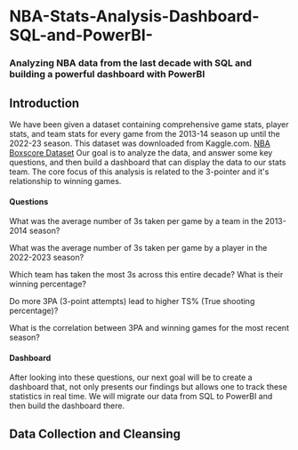 # NBA-Stats-Analysis-Dashboard-SQL-and-PowerBI-
### Analyzing NBA data from the last decade with SQL and building a powerful dashboard with PowerBI
## Introduction
We have been given a dataset containing comprehensive game stats, player stats, and team stats for every game from the 2013-14 season up until the 2022-23 season. This dataset was downloaded from Kaggle.com. [NBA Boxscore Dataset](https://www.kaggle.com/datasets/lukedip/nba-boxscore-dataset) Our goal is to analyze the data, and answer some key questions, and then build a dashboard that can display the data to our stats team. The core focus of this analysis is related to the 3-pointer and it's relationship to winning games. 
#### Questions
What was the average number of 3s taken per game by a team in the 2013-2014 season?

What was the average number of 3s taken per game by a player in the 2022-2023 season?

Which team has taken the most 3s across this entire decade? What is their winning percentage?

Do more 3PA (3-point attempts) lead to higher TS% (True shooting percentage)? 

What is the correlation between 3PA and winning games for the most recent season?

#### Dashboard
After looking into these questions, our next goal will be to create a dashboard that, not only presents our findings but allows one to track these statistics in real time. We will migrate our data from SQL to PowerBI and then build the dashboard there. 

## Data Collection and Cleansing

